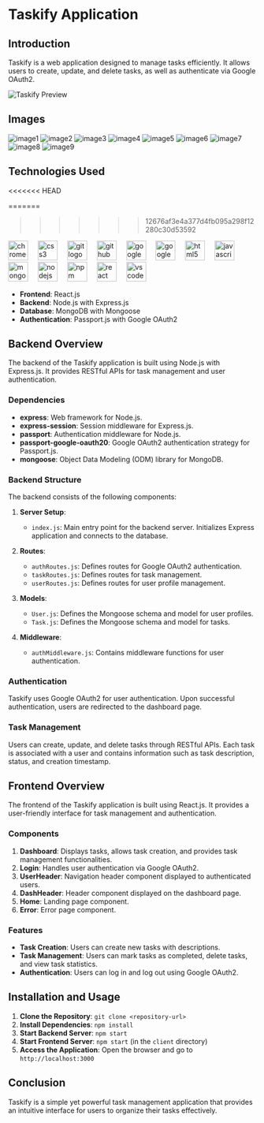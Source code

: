 # Taskify Application

## Introduction
Taskify is a web application designed to manage tasks efficiently. It allows users to create, update, and delete tasks, as well as authenticate via Google OAuth2.

![Taskify Preview](/client/public/images/image.png)

## Images
![image1](/client/public/images/image1.png)
![image2](/client/public/images/image2.png)
![image3](/client/public/images/image3.png)
![image4](/client/public/images/image4.png)
![image5](/client/public/images/image5.png)
![image6](/client/public/images/image6.png)
![image7](/client/public/images/image7.png)
![image8](/client/public/images/image8.png)
![image9](/client/public/images/image9.png)


## Technologies Used
<<<<<<< HEAD


=======
>>>>>>> 12676af3e4a377d4fb095a298f12280c30d53592
<div align="left">
  <img src="https://cdn.jsdelivr.net/gh/devicons/devicon/icons/chrome/chrome-original.svg" height="40" alt="chrome logo"  />
  <img width="12" />
  <img src="https://cdn.jsdelivr.net/gh/devicons/devicon/icons/css3/css3-original.svg" height="40" alt="css3 logo"  />
  <img width="12" />
  <img src="https://cdn.jsdelivr.net/gh/devicons/devicon/icons/git/git-original.svg" height="40" alt="git logo"  />
  <img width="12" />
  <img src="https://cdn.jsdelivr.net/gh/devicons/devicon/icons/github/github-original.svg" height="40" alt="github logo"  />
  <img width="12" />
  <img src="https://cdn.jsdelivr.net/gh/devicons/devicon/icons/google/google-original.svg" height="40" alt="google logo"  />
  <img width="12" />
  <img src="https://cdn.jsdelivr.net/gh/devicons/devicon/icons/googlecloud/googlecloud-original.svg" height="40" alt="googlecloud logo"  />
  <img width="12" />
  <img src="https://cdn.jsdelivr.net/gh/devicons/devicon/icons/html5/html5-original.svg" height="40" alt="html5 logo"  />
  <img width="12" />
  <img src="https://cdn.jsdelivr.net/gh/devicons/devicon/icons/javascript/javascript-original.svg" height="40" alt="javascript logo"  />
  <img width="12" />
  <img src="https://cdn.jsdelivr.net/gh/devicons/devicon/icons/mongodb/mongodb-original.svg" height="40" alt="mongodb logo"  />
  <img width="12" />
  <img src="https://cdn.jsdelivr.net/gh/devicons/devicon/icons/nodejs/nodejs-original.svg" height="40" alt="nodejs logo"  />
  <img width="12" />
  <img src="https://cdn.jsdelivr.net/gh/devicons/devicon/icons/npm/npm-original-wordmark.svg" height="40" alt="npm logo"  />
  <img width="12" />
  <img src="https://cdn.jsdelivr.net/gh/devicons/devicon/icons/react/react-original.svg" height="40" alt="react logo"  />
  <img width="12" />
  <img src="https://cdn.jsdelivr.net/gh/devicons/devicon/icons/vscode/vscode-original.svg" height="40" alt="vscode logo"  />
</div>


- **Frontend**: React.js
- **Backend**: Node.js with Express.js
- **Database**: MongoDB with Mongoose
- **Authentication**: Passport.js with Google OAuth2

## Backend Overview
The backend of the Taskify application is built using Node.js with Express.js. It provides RESTful APIs for task management and user authentication.

### Dependencies
- **express**: Web framework for Node.js.
- **express-session**: Session middleware for Express.js.
- **passport**: Authentication middleware for Node.js.
- **passport-google-oauth20**: Google OAuth2 authentication strategy for Passport.js.
- **mongoose**: Object Data Modeling (ODM) library for MongoDB.

### Backend Structure
The backend consists of the following components:
1. **Server Setup**: 
   - `index.js`: Main entry point for the backend server. Initializes Express application and connects to the database.

2. **Routes**:
   - `authRoutes.js`: Defines routes for Google OAuth2 authentication.
   - `taskRoutes.js`: Defines routes for task management.
   - `userRoutes.js`: Defines routes for user profile management.

3. **Models**:
   - `User.js`: Defines the Mongoose schema and model for user profiles.
   - `Task.js`: Defines the Mongoose schema and model for tasks.

4. **Middleware**:
   - `authMiddleware.js`: Contains middleware functions for user authentication.

### Authentication
Taskify uses Google OAuth2 for user authentication. Upon successful authentication, users are redirected to the dashboard page.

### Task Management
Users can create, update, and delete tasks through RESTful APIs. Each task is associated with a user and contains information such as task description, status, and creation timestamp.

## Frontend Overview
The frontend of the Taskify application is built using React.js. It provides a user-friendly interface for task management and authentication.

### Components
1. **Dashboard**: Displays tasks, allows task creation, and provides task management functionalities.
2. **Login**: Handles user authentication via Google OAuth2.
3. **UserHeader**: Navigation header component displayed to authenticated users.
4. **DashHeader**: Header component displayed on the dashboard page.
5. **Home**: Landing page component.
6. **Error**: Error page component.

### Features
- **Task Creation**: Users can create new tasks with descriptions.
- **Task Management**: Users can mark tasks as completed, delete tasks, and view task statistics.
- **Authentication**: Users can log in and log out using Google OAuth2.

## Installation and Usage
1. **Clone the Repository**: `git clone <repository-url>`
2. **Install Dependencies**: `npm install`
3. **Start Backend Server**: `npm start`
4. **Start Frontend Server**: `npm start` (in the `client` directory)
5. **Access the Application**: Open the browser and go to `http://localhost:3000`

## Conclusion
Taskify is a simple yet powerful task management application that provides an intuitive interface for users to organize their tasks effectively.
